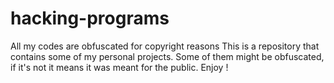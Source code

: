 # hacking-programs
All my codes are obfuscated for copyright reasons
This is a repository that contains some of my personal projects. Some of them might be obfuscated, if it's not it means it was meant for the public.
Enjoy !
